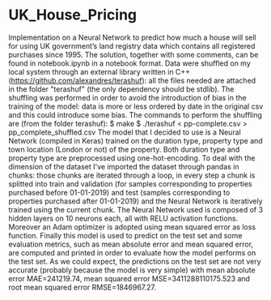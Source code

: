 # UK_House_Pricing
Implementation on a Neural Network to predict how much a house will sell for using UK government’s land registry data which contains all registered purchases since 1995. The solution, together with some comments, can be found in notebook.ipynb in a notebook format.
Data were shuffled on my local system through an external library written in C++ (https://github.com/alexandres/terashuf): all the files needed are attached in the folder "terashuf" (the only dependency should be stdlib).
The shuffling was performed in order to avoid the introduction of bias in the training of the model: data is more or less ordered by date in the original csv and this could introduce some bias.
The commands to perform the shuffling are (from the folder terashuf):
$ make
$ ./terashuf < pp-complete.csv > pp_complete_shuffled.csv
The model that I decided to use is a Neural Network (compiled in Keras) trained on the duration type, property type and town location (London or not) of the property.
Both duration type and property type are preprocessed using one-hot-encoding.
To deal with the dimension of the dataset I've imported the dataset through pandas in chunks: those chunks are iterated through a loop, in every step a chunk is splitted into train and validation (for samples corresponding to properties purchased before 01-01-2019) and test (samples corresponding to properties purchased after 01-01-2019) and the Neural Network is iteratively trained using the current chunk.
The Neural Network used is composed of 3 hidden layers on 10 neurons each, all with RELU activation functions. Moreover an Adam optimizer is adopted using mean squared error as loss function. Finally this model is used to predict on the test set and some evaluation metrics, such as mean absolute error and mean squared error, are computed and printed in order to evaluate how the model performs on the test set.
As we could expect, the predictions on the test set are not very accurate (probably because the model is very simple) with mean absolute error MAE=241219.74, mean squared error MSE=3411288110175.523 and root mean squared error RMSE=1846967.27.
